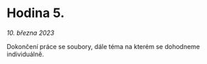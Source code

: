 # Hodina 5.
_10. března 2023_

Dokončení práce se soubory, dále téma na kterém se dohodneme individuálně.